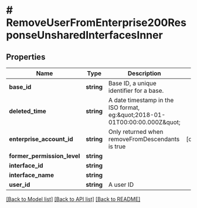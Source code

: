 # # RemoveUserFromEnterprise200ResponseUnsharedInterfacesInner

## Properties

Name | Type | Description | Notes
------------ | ------------- | ------------- | -------------
**base_id** | **string** | Base ID, a unique identifier for a base. |
**deleted_time** | **string** | A date timestamp in the ISO format, eg:\&quot;2018-01-01T00:00:00.000Z\&quot; |
**enterprise_account_id** | **string** | Only returned when removeFromDescendants is true | [optional]
**former_permission_level** | **string** |  |
**interface_id** | **string** |  |
**interface_name** | **string** |  |
**user_id** | **string** | A user ID |

[[Back to Model list]](../../README.md#models) [[Back to API list]](../../README.md#endpoints) [[Back to README]](../../README.md)
